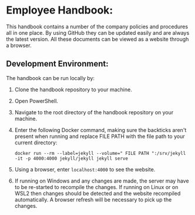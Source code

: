 # Employee Handbook: #

This handbook contains a number of the company policies and procedures all in one place. By using GitHub they can be updated easily and are always the latest version. All these documents can be viewed as a website through a browser.


## Development Environment:  ##

The handbook can be run locally by: 
1. Clone the handbook repository to your machine.
2. Open PowerShell.
3. Navigate to the root directory of the handbook repository on your machine.
4. Enter the following Docker command, making sure the backticks aren't present when running and replace FILE PATH with the file path to your current directory:

    `docker run --rm --label=jekyll --volume=" FILE PATH ":/srv/jekyll  -it -p 4000:4000 jekyll/jekyll jekyll serve`

5. Using a browser, enter `localhost:4000` to see the website.
6. If running on Windows and any changes are made, the server may have to be re-started to recompile the changes. If running on Linux or on WSL2 then changes should be detected and the website recompiled automatically. A browser refresh will be necessary to pick up the changes.
